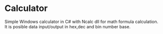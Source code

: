 # Calculator
Simple Windows calculator in C# with Ncalc dll for math formula calculation. It is posible data input/output in hex,dec and bin number base.
